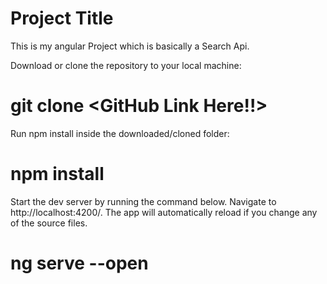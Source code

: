 # Project Title

This is my angular Project which is basically a Search Api.
 
Download or clone the repository to your local machine:
 # git clone <GitHub Link Here!!>

Run npm install inside the downloaded/cloned folder:
# npm install

Start the dev server by running the command below. Navigate to http://localhost:4200/. The app will automatically reload if you change any of the source files.

# ng serve --open